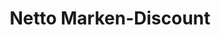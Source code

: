 ---
title: "Netto Marken-Discount"
url: /hof/netto-marken-discount-kulmbacher-strasse/
shop: Supermarkt
---